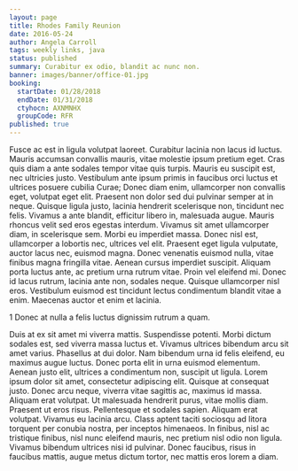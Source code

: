 ```yaml
---
layout: page
title: Rhodes Family Reunion
date: 2016-05-24
author: Angela Carroll
tags: weekly links, java
status: published
summary: Curabitur ex odio, blandit ac nunc non.
banner: images/banner/office-01.jpg
booking:
  startDate: 01/28/2018
  endDate: 01/31/2018
  ctyhocn: AXNMNHX
  groupCode: RFR
published: true
---
```

Fusce ac est in ligula volutpat laoreet. Curabitur lacinia non lacus id luctus. Mauris accumsan convallis mauris, vitae molestie ipsum pretium eget. Cras quis diam a ante sodales tempor vitae quis turpis. Mauris eu suscipit est, nec ultricies justo. Vestibulum ante ipsum primis in faucibus orci luctus et ultrices posuere cubilia Curae; Donec diam enim, ullamcorper non convallis eget, volutpat eget elit. Praesent non dolor sed dui pulvinar semper at in neque. Quisque ligula justo, lacinia hendrerit scelerisque non, tincidunt nec felis. Vivamus a ante blandit, efficitur libero in, malesuada augue. Mauris rhoncus velit sed eros egestas interdum. Vivamus sit amet ullamcorper diam, in scelerisque sem.
Morbi eu imperdiet massa. Donec nisl est, ullamcorper a lobortis nec, ultrices vel elit. Praesent eget ligula vulputate, auctor lacus nec, euismod magna. Donec venenatis euismod nulla, vitae finibus magna fringilla vitae. Aenean cursus imperdiet suscipit. Aliquam porta luctus ante, ac pretium urna rutrum vitae. Proin vel eleifend mi. Donec id lacus rutrum, lacinia ante non, sodales neque. Quisque ullamcorper nisl eros. Vestibulum euismod est tincidunt lectus condimentum blandit vitae a enim. Maecenas auctor et enim et lacinia.

1 Donec at nulla a felis luctus dignissim rutrum a quam.

Duis at ex sit amet mi viverra mattis. Suspendisse potenti. Morbi dictum sodales est, sed viverra massa luctus et. Vivamus ultrices bibendum arcu sit amet varius. Phasellus at dui dolor. Nam bibendum urna id felis eleifend, eu maximus augue luctus. Donec porta elit in urna euismod elementum. Aenean justo elit, ultrices a condimentum non, suscipit ut ligula.
Lorem ipsum dolor sit amet, consectetur adipiscing elit. Quisque at consequat justo. Donec arcu neque, viverra vitae sagittis ac, maximus id massa. Aliquam erat volutpat. Ut malesuada hendrerit purus, vitae mollis diam. Praesent ut eros risus. Pellentesque et sodales sapien. Aliquam erat volutpat. Vivamus eu lacinia arcu. Class aptent taciti sociosqu ad litora torquent per conubia nostra, per inceptos himenaeos. In finibus, nisl ac tristique finibus, nisl nunc eleifend mauris, nec pretium nisl odio non ligula. Vivamus bibendum ultrices nisi id pulvinar. Donec faucibus, risus in faucibus mattis, augue metus dictum tortor, nec mattis eros lorem a diam.
